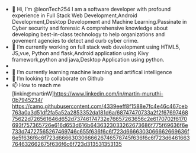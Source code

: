 - 👋 Hi, I’m @leonTech254
I am a software developer with profound experience in Full Stack Web Development,Android Development,Desktop Development and Machine Learning.Passinate in Cyber security and forensic  A comprehensive knowledge about developing best-in-class technology to help organizations and govement agencies to detect and curb cyber crime.
- 👀 I’m currently working on full stack web development using HTML5, JS,vue, Python and flask,Android application using Kivy framework,python and java,Desktop Application using python.
-
- 🌱 I’m currently learning machine learning and artifical intelligence
- 💞️ I’m looking to collaborate on Github
- 📫 How to reach me [linkin@martinW]https://www.linkedin.com/in/martin-muruthi-0b7945234/
https://camo.githubusercontent.com/4339eeff8f1588e7fc4e46c467ceb763a0a3d51df2fa5a52a2853352da181d6a/68747470733a2f2f6769746875622d726561646d652d73746174732e76657263656c2e6170702f6170693f757365726e616d653d616b6436323033262673686f775f69636f6e733d74727565267469746c655f636f6c6f723d6666303066662669636f6e5f636f6c6f723d66663030666626746578745f636f6c6f723d6461663764632662675f636f6c6f723d313531353135

<!---
leonTech254/leonTech254 is a ✨ special ✨ repository because its `README.md` (this file) appears on your GitHub profile.
You can click the Preview link to take a look at your changes.
--->
